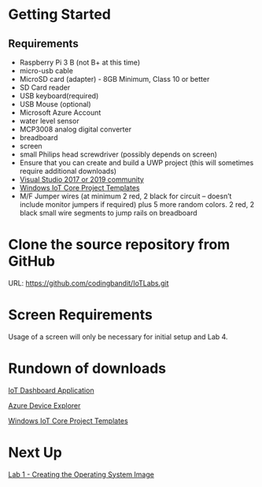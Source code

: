 # Getting Started
## Requirements
* Raspberry Pi 3 B (not B+ at this time)
* micro-usb cable
* MicroSD card (adapter) - 8GB Minimum, Class 10 or better
* SD Card reader
* USB keyboard(required) 
* USB Mouse (optional) 
* Microsoft Azure Account 
* water level sensor 
* MCP3008 analog digital converter 
* breadboard 
* screen
* small Philips head screwdriver (possibly depends on screen) 
* Ensure that you can create and build a UWP project (this will sometimes require additional downloads)
* [Visual Studio 2017 or 2019 community](https://visualstudio.microsoft.com/vs/community/)
* [Windows IoT Core Project Templates](https://marketplace.visualstudio.com/items?itemName=MicrosoftIoT.WindowsIoTCoreProjectTemplatesforVS15)
* M/F Jumper wires (at minimum 2 red, 2 black for circuit – doesn’t include monitor jumpers if required) plus 5 more random colors. 2 red, 2 black small wire segments to jump rails on breadboard

# Clone the source repository from GitHub
URL: https://github.com/codingbandit/IoTLabs.git

# Screen Requirements
Usage of a screen will only be necessary for initial setup and Lab 4.

# Rundown of downloads
[IoT Dashboard Application](https://docs.microsoft.com/en-us/windows/iot-core/downloads)

[Azure Device Explorer](https://aka.ms/aziotdevexp)

[Windows IoT Core Project Templates](https://marketplace.visualstudio.com/items?itemName=MicrosoftIoT.WindowsIoTCoreProjectTemplatesforVS15)

# Next Up 

[Lab 1 - Creating the Operating System Image](../Lab%201%20-%20Creating%20the%20Operating%20System%20Image/index.md)



